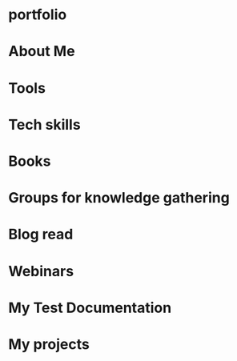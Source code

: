 # portfolio
# About Me

# Tools

# Tech skills

# Books

# Groups for knowledge gathering

# Blog read

# Webinars

# My Test Documentation

# My projects
